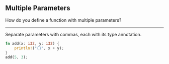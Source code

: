 ## Multiple Parameters

How do you define a function with multiple parameters?

---

Separate parameters with commas, each with its type annotation.

```rust
fn add(x: i32, y: i32) {
    println!("{}", x + y);
}
add(5, 3);
```

